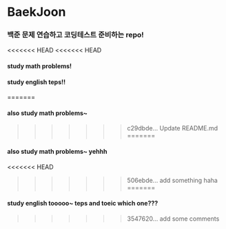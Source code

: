 # BaekJoon

### 백준 문제 연습하고 코딩테스트 준비하는 repo!

<<<<<<< HEAD
<<<<<<< HEAD
#### study math problems!
#### study english teps!!
=======
#### also study math problems~
>>>>>>> c29dbde... Update README.md
=======
#### also study math problems~ yehhh
<<<<<<< HEAD
>>>>>>> 506ebde... add something haha
=======
#### study english tooooo~ teps and toeic which one???
>>>>>>> 3547620... add some comments
